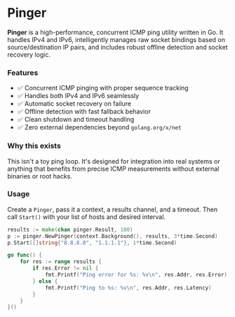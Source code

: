 # Pinger

**Pinger** is a high-performance, concurrent ICMP ping utility written in Go. It handles IPv4 and IPv6, intelligently manages raw socket bindings based on source/destination IP pairs, and includes robust offline detection and socket recovery logic.

### Features

- ✅ Concurrent ICMP pinging with proper sequence tracking
- ✅ Handles both IPv4 and IPv6 seamlessly
- ✅ Automatic socket recovery on failure
- ✅ Offline detection with fast fallback behavior
- ✅ Clean shutdown and timeout handling
- ✅ Zero external dependencies beyond `golang.org/x/net`

### Why this exists

This isn't a toy ping loop. It's designed for integration into real systems or anything that benefits from precise ICMP measurements without external binaries or root hacks.

### Usage

Create a `Pinger`, pass it a context, a results channel, and a timeout. Then call `Start()` with your list of hosts and desired interval.

```go
results := make(chan pinger.Result, 100)
p := pinger.NewPinger(context.Background(), results, 3*time.Second)
p.Start([]string{"8.8.8.8", "1.1.1.1"}, 1*time.Second)

go func() {
    for res := range results {
        if res.Error != nil {
            fmt.Printf("Ping error for %s: %v\n", res.Addr, res.Error)
        } else {
            fmt.Printf("Ping to %s: %v\n", res.Addr, res.Latency)
        }
    }
}()
